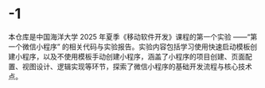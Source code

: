 # -1
本仓库是中国海洋大学 2025 年夏季《移动软件开发》课程的第一个实验 ——“第一个微信小程序” 的相关代码与实验报告。实验内容包括学习使用快速启动模板创建小程序，以及不使用模板手动创建小程序，涵盖了小程序的项目创建、页面配置、视图设计、逻辑实现等环节，探索了微信小程序的基础开发流程与核心技术点。
